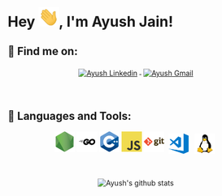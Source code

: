 # Hey <img src="https://raw.githubusercontent.com/Ayushaj96/Ayushaj96/main/wave.gif" width="40px">, I'm Ayush Jain!

## :email: Find me on:
<p align="center">
  <a href="https://www.linkedin.com/in/ayushaj96/" target="_blank" rel="noopener noreferrer"> <img src="https://image.flaticon.com/icons/svg/2111/2111465.svg" alt="Ayush Linkedin" height="40" style="vertical-align:top; margin:4px"> </a>
  <a href="ayushaj007@gmail.com" target="_blank" rel="noopener noreferrer"> <img src="https://image.flaticon.com/icons/svg/732/732200.svg" alt="Ayush Gmail" height="40" style="vertical-align:top; margin:4px"></a>  
</p>

<br />

## 🧰 Languages and Tools:
<p align="center">
<code><img height="40" src="https://raw.githubusercontent.com/github/explore/80688e429a7d4ef2fca1e82350fe8e3517d3494d/topics/nodejs/nodejs.png"></code>
<code><img height="40" src="https://raw.githubusercontent.com/github/explore/80688e429a7d4ef2fca1e82350fe8e3517d3494d/topics/go/go.png"></code>
<code><img height="40" src="https://raw.githubusercontent.com/github/explore/80688e429a7d4ef2fca1e82350fe8e3517d3494d/topics/cpp/cpp.png"></code>
<code><img height="40" src="https://raw.githubusercontent.com/github/explore/80688e429a7d4ef2fca1e82350fe8e3517d3494d/topics/javascript/javascript.png"></code>
<code><img height="40" src="https://raw.githubusercontent.com/github/explore/80688e429a7d4ef2fca1e82350fe8e3517d3494d/topics/git/git.png"></code>
<img src="https://raw.githubusercontent.com/github/explore/80688e429a7d4ef2fca1e82350fe8e3517d3494d/topics/visual-studio-code/visual-studio-code.png" alt="VS Code" height="40" style="vertical-align:top; margin:4px">
<img src="https://raw.githubusercontent.com/github/explore/80688e429a7d4ef2fca1e82350fe8e3517d3494d/topics/linux/linux.png" alt="Linux" height="40" style="vertical-align:top; margin:4px" alt="Windows" height="40" style="vertical-align:top; margin:4px">

</p>
<br/>

<div align="center">
  
![Ayush's github stats](https://github-readme-stats.vercel.app/api?username=ayushaj96&show_icons=true&theme=radical)

</div>
<!--
**Ayushaj96/Ayushaj96** is a ✨ _special_ ✨ repository because its `README.md` (this file) appears on your GitHub profile.

Here are some ideas to get you started:

- 🔭 I’m currently working on ...
- 🌱 I’m currently learning ...
- 👯 I’m looking to collaborate on ...
- 🤔 I’m looking for help with ...
- 💬 Ask me about ...
- 📫 How to reach me: ...
- 😄 Pronouns: ...
- ⚡ Fun fact: ...
-->
